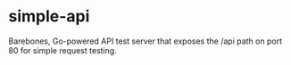 # simple-api

Barebones, Go-powered API test server that exposes the /api path on port 80 for simple request testing.
